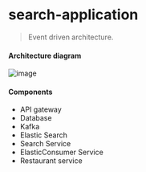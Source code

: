# search-application
> Event driven architecture.

#### Architecture diagram
![image](https://github.com/user-attachments/assets/fb04dc79-6db8-4c2f-848d-55f57c2b1610)


#### Components 
- API gateway
- Database
- Kafka
- Elastic Search
- Search Service
- ElasticConsumer Service
- Restaurant service

